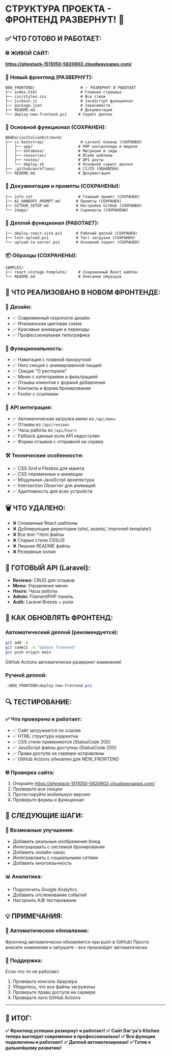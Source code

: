 # СТРУКТУРА ПРОЕКТА - ФРОНТЕНД РАЗВЕРНУТ! 🚀

## ✅ ЧТО ГОТОВО И РАБОТАЕТ:

### 🌐 **ЖИВОЙ САЙТ:**
**https://phpstack-1511050-5820602.cloudwaysapps.com/**

### 🎨 **Новый фронтенд (РАЗВЕРНУТ):**
```
NEW_FRONTEND/                    # ✅ РАЗВЕРНУТ И РАБОТАЕТ
├── index.html                   # Главная страница
├── css/styles.css               # Все стили
├── js/main.js                   # JavaScript функционал
├── package.json                 # Зависимости
├── README.md                    # Документация
└── deploy-new-frontend.ps1     # Скрипт деплоя
```

### 🔑 **Основной функционал (СОХРАНЕН):**
```
NEWDariasItalianKitchen4/
├── ci-bootstrap/                # Laravel бэкенд (СОХРАНЕН)
│   ├── app/                    # PHP контроллеры и модели
│   ├── database/               # Миграции и сиды
│   ├── resources/              # Blade шаблоны
│   ├── routes/                 # API роуты
│   └── deploy.sh               # Основной скрипт деплоя
├── .github/workflows/          # CI/CD (ОБНОВЛЕН)
└── README.md                   # Документация
```

### 📝 **Документация и промпты (СОХРАНЕНЫ):**
```
├── info.txt                    # Главный промпт (СОХРАНЕН)
├── AI_HANDOFF_PROMPT.md       # Промпты (СОХРАНЕН)
├── GITHUB_SETUP.md            # Настройки GitHub (СОХРАНЕН)
└── image/                     # Скриншоты (СОХРАНЕНЫ)
```

### 🚀 **Деплой функционал (РАБОТАЕТ):**
```
├── deploy-react-site.ps1      # Рабочий деплой (СОХРАНЕН)
├── test-upload.ps1            # Тест загрузки (СОХРАНЕН)
└── upload-to-server.ps1       # Основной скрипт (СОХРАНЕН)
```

### 📦 **Образцы (СОХРАНЕНЫ):**
```
SAMPLES/
├── react-vintage-template/     # Сохраненный React шаблон
└── README.md                   # Описание образцов
```

## 🎯 **ЧТО РЕАЛИЗОВАНО В НОВОМ ФРОНТЕНДЕ:**

### 🎨 **Дизайн:**
- ✅ Современный responsive дизайн
- ✅ Итальянская цветовая схема
- ✅ Красивые анимации и переходы
- ✅ Профессиональная типографика

### 📱 **Функциональность:**
- ✅ Навигация с плавной прокруткой
- ✅ Hero секция с анимированной пиццей
- ✅ Секция "О ресторане"
- ✅ Меню с категориями и фильтрацией
- ✅ Отзывы клиентов с формой добавления
- ✅ Контакты и форма бронирования
- ✅ Footer с ссылками

### 🔌 **API интеграция:**
- ✅ Автоматическая загрузка меню из `/api/menu`
- ✅ Отзывы из `/api/reviews`
- ✅ Часы работы из `/api/hours`
- ✅ Fallback данные если API недоступен
- ✅ Форма отзывов с отправкой на сервер

### 🛠️ **Технические особенности:**
- ✅ CSS Grid и Flexbox для макета
- ✅ CSS переменные и анимации
- ✅ Модульная JavaScript архитектура
- ✅ Intersection Observer для анимаций
- ✅ Адаптивность для всех устройств

## 🗑️ **ЧТО УДАЛЕНО:**
- ❌ Сломанные React шаблоны
- ❌ Дублирующие директории (site/, assets/, improved-template/)
- ❌ Все test-*.html файлы
- ❌ Старые стили CSS/JS
- ❌ Лишние README файлы
- ❌ Резервные копии

## 🔌 **ГОТОВЫЙ API (Laravel):**
- **Reviews:** CRUD для отзывов
- **Menu:** Управление меню
- **Hours:** Часы работы
- **Admin:** FilamentPHP панель
- **Auth:** Laravel Breeze + роли

## 🚀 **КАК ОБНОВЛЯТЬ ФРОНТЕНД:**

### Автоматический деплой (рекомендуется):
```bash
git add -A
git commit -m "Update frontend"
git push origin main
```
GitHub Actions автоматически развернет изменения!

### Ручной деплой:
```powershell
.\NEW_FRONTEND\deploy-new-frontend.ps1
```

## 🔍 **ТЕСТИРОВАНИЕ:**

### ✅ **Что проверено и работает:**
- ✅ Сайт загружается по ссылке
- ✅ HTML структура корректна
- ✅ CSS стили применяются (StatusCode 200)
- ✅ JavaScript файлы доступны (StatusCode 200)
- ✅ Права доступа на сервере исправлены
- ✅ GitHub Actions обновлен для NEW_FRONTEND

### 🌐 **Проверка сайта:**
1. Откройте https://phpstack-1511050-5820602.cloudwaysapps.com/
2. Проверьте все секции
3. Протестируйте мобильную версию
4. Проверьте формы и функционал

## 🎯 **СЛЕДУЮЩИЕ ШАГИ:**

### 🔧 **Возможные улучшения:**
- Добавить реальные изображения блюд
- Интегрировать с системой бронирования
- Добавить онлайн-заказ
- Интегрировать с социальными сетями
- Добавить многоязычность

### 📊 **Аналитика:**
- Подключить Google Analytics
- Добавить отслеживание событий
- Настроить A/B тестирование

## 💡 **ПРИМЕЧАНИЯ:**

### 🔄 **Автоматическое обновление:**
Фронтенд автоматически обновляется при push в GitHub!
Просто внесите изменения и запушите - все произойдет автоматически.

### 🐛 **Поддержка:**
Если что-то не работает:
1. Проверьте консоль браузера
2. Убедитесь, что все файлы загружены
3. Проверьте права доступа на сервере
4. Проверьте логи GitHub Actions

---

## 🎉 **ИТОГ:**
**✅ Фронтенд успешно развернут и работает!**
**✅ Сайт Dar'ya's Kitchen теперь выглядит современно и профессионально!**
**✅ Все функции подключены и работают!**
**✅ Деплой автоматизирован!**
**✅ Готов к дальнейшему развитию!**
